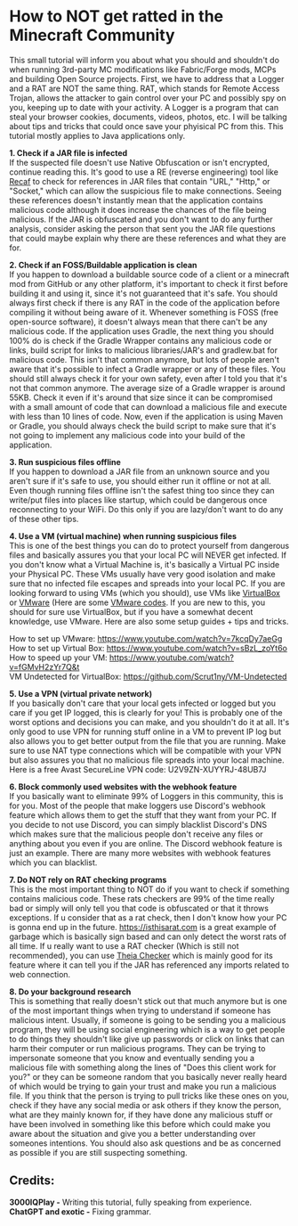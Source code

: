 # How to NOT get ratted in the Minecraft Community

This small tutorial will inform you about what you should and shouldn't do when running 3rd-party MC modifications like Fabric/Forge mods, MCPs and building Open Source projects. First, we have to address that a Logger and a RAT are NOT the same thing. RAT, which stands for Remote Access Trojan, allows the attacker to gain control over your PC and possibly spy on you, keeping up to date with your activity. A Logger is a program that can steal your browser cookies, documents, videos, photos, etc. I will be talking about tips and tricks that could once save your phyisical PC from this. This tutorial mostly applies to Java applications only.

**1. Check if a JAR file is infected** <br>
If the suspected file doesn't use Native Obfuscation or isn't encrypted, continue reading this. It's good to use a RE (reverse engineering) tool like [Recaf](https://github.com/Col-E/Recaf) to check for references in JAR files that contain "URL," "Http," or "Socket," which can allow the suspicious file to make connections. Seeing these references doesn't instantly mean that the application contains malicious code although it does increase the chances of the file being malicious. If the JAR is obfuscated and you don't want to do any further analysis, consider asking the person that sent you the JAR file questions that could maybe explain why there are these references and what they are for.

**2. Check if an FOSS/Buildable application is clean** <br>
If you happen to download a buildable source code of a client or a minecraft mod from GitHub or any other platform, it's important to check it first before building it and using it, since it's not guaranteed that it's safe. You should always first check if there is any RAT in the code of the application before compiling it without being aware of it. Whenever something is FOSS (free open-source software), it doesn't always mean that there can't be any malicious code. If the application uses Gradle, the next thing you should 100% do is check if the Gradle Wrapper  contains any malicious code or links, build script for links to malicious libraries/JAR's and gradlew.bat for malicious code. This isn't that common anymore, but lots of people aren't aware that it's possible to infect a Gradle wrapper or any of these files. You should still always check it for your own safety, even after I told you that it's not that common anymore. The average size of a Gradle wrapper is around 55KB. Check it even if it's around that size since it can be compromised with a small amount of code that can download a malicious file and execute with less than 10 lines of code. Now, even if the application is using Maven or Gradle, you should always check the build script to make sure that it's not going to implement any malicious code into your build of the application.

**3. Run suspicious files offline** <br>
If you happen to download a JAR file from an unknown source and you aren't sure if it's safe to use, you should either run it offline or not at all. Even though running files offline isn't the safest thing too since they can write/put files into places like startup, which could be dangerous once reconnecting to your WiFi. Do this only if you are lazy/don't want to do any of these other tips.

**4. Use a VM (virtual machine) when running suspicious files** <br>
This is one of the best things you can do to protect yourself from dangerous files and basically assures you that your local PC will NEVER get infected. If you don't know what a Virtual Machine is, it's basically a Virtual PC inside your Physical PC. These VMs usually have very good isolation and make sure that no infected file escapes and spreads into your local PC. If you are looking forward to using VMs (which you should), use VMs like [VirtualBox](https://www.virtualbox.org) or [VMware](https://www.vmware.com) (Here are some [VMware codes](https://gist.github.com/PurpleVibe32/30a802c3c8ec902e1487024cdea26251). If you are new to this, you should for sure use VirtualBox, but if you have a somewhat decent knowledge, use VMware. Here are also some setup guides + tips and tricks.

How to set up VMware: https://www.youtube.com/watch?v=7kcqDy7aeGg <br>
How to set up Virtual Box: https://www.youtube.com/watch?v=sBzL_zoYt6o <br>
How to speed up your VM: https://www.youtube.com/watch?v=fGMvH2zYr7Q&t <br>
VM Undetected for VirtualBox: https://github.com/Scrut1ny/VM-Undetected <br>

**5. Use a VPN (virtual private network)** <br>
If you basically don't care that your local gets infected or logged but you care if you get IP logged, this is clearly for you! This is probably one of the worst options and decisions you can make, and you shouldn't do it at all. It's only good to use VPN for running stuff online in a VM to prevent IP log but also allows you to get better output from the file that you are running. Make sure to use NAT type connections which will be compatible with your VPN but also assures you that no malicious file spreads into your local machine. Here is a free Avast SecureLine VPN code: U2V9ZN-XUYYRJ-48UB7J

**6. Block commonly used websites with the webhook feature** <br>
If you basically want to eliminate 99% of Loggers in this community, this is for you. Most of the people that make loggers use Discord's webhook feature which allows them to get the stuff that they want from your PC. If you decide to not use Discord, you can simply blacklist Discord's DNS which makes sure that the malicious people don't receive any files or anything about you even if you are online. The Discord webhook feature is just an example. There are many more websites with webhook features which you can blacklist.

**7. Do NOT rely on RAT checking programs** <br>
This is the most important thing to NOT do if you want to check if something contains malicious code. These rats checkers are 99% of the time really bad or simply will only tell you that code is obfuscated or that it throws exceptions. If u consider that as a rat check, then I don't know how your PC is gonna end up in the future. https://isthisarat.com is a great example of garbage which is basically sign based and can only detect the worst rats of all time. If u really want to use a RAT checker (Which is still not recommended), you can use [Theia Checker](https://github.com/Tigermouthbear/Theia) which is mainly good for its feature where it can tell you if the JAR has referenced any imports related to web connection.

**8. Do your background research** <br>
This is something that really doesn't stick out that much anymore but is one of the most important things when trying to understand if someone has malicious intent. Usually, if someone is going to be sending you a malicious program, they will be using social engineering which is a way to get people to do things they shouldn't like give up passwords or click on links that can harm their computer or run malicious programs. They can be trying to impersonate someone that you know and eventually sending you a malicious file with something along the lines of "Does this client work for you?" or they can be someone random that you basically never really heard of which would be trying to gain your trust and make you run a malicious file. If you think that the person is trying to pull tricks like these ones on you, check if they have any social media or ask others if they know the person, what are they mainly known for, if they have done any malicious stuff or have been involved in something like this before which could make you aware about the situation and give you a better understanding over someones intentions. You should also ask questions and be as concerned as possible if you are still suspecting something.

## Credits: <br>
**3000IQPlay -** Writing this tutorial, fully speaking from experience. <br>
**ChatGPT and exotic -** Fixing grammar. <br>
